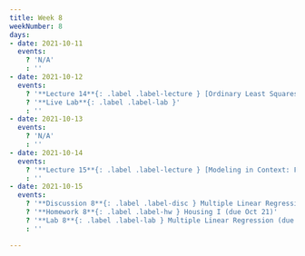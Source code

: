 ```yaml
---
title: Week 8
weekNumber: 8
days:
- date: 2021-10-11
  events:
    ? 'N/A'
    : ''
- date: 2021-10-12
  events:
    ? '**Lecture 14**{: .label .label-lecture } [Ordinary Least Squares](lecture/lec14)'
    ? '**Live Lab**{: .label .label-lab }'
    : ''
- date: 2021-10-13
  events:
    ? 'N/A'
    : ''
- date: 2021-10-14
  events:
    ? '**Lecture 15**{: .label .label-lecture } [Modeling in Context: Fairness in Housing Appraisal](lecture/lec15)'
    : ''
- date: 2021-10-15
  events:
    ? '**Discussion 8**{: .label .label-disc } Multiple Linear Regression and HCE'
    ? '**Homework 8**{: .label .label-hw } Housing I (due Oct 21)'
    ? '**Lab 8**{: .label .label-lab } Multiple Linear Regression (due Oct 19)'
    : ''    

---
```

